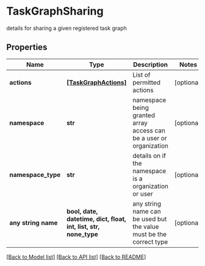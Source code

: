 # TaskGraphSharing

details for sharing a given registered task graph

## Properties
Name | Type | Description | Notes
------------ | ------------- | ------------- | -------------
**actions** | [**[TaskGraphActions]**](TaskGraphActions.md) | List of permitted actions | [optional] 
**namespace** | **str** | namespace being granted array access can be a user or organization | [optional] 
**namespace_type** | **str** | details on if the namespace is a organization or user | [optional] 
**any string name** | **bool, date, datetime, dict, float, int, list, str, none_type** | any string name can be used but the value must be the correct type | [optional]

[[Back to Model list]](../README.md#documentation-for-models) [[Back to API list]](../README.md#documentation-for-api-endpoints) [[Back to README]](../README.md)


